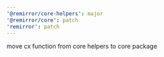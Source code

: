 ```yaml
---
'@remirror/core-helpers': major
'@remirror/core': patch
'remirror': patch
---
```


move cx function from core helpers to core package
